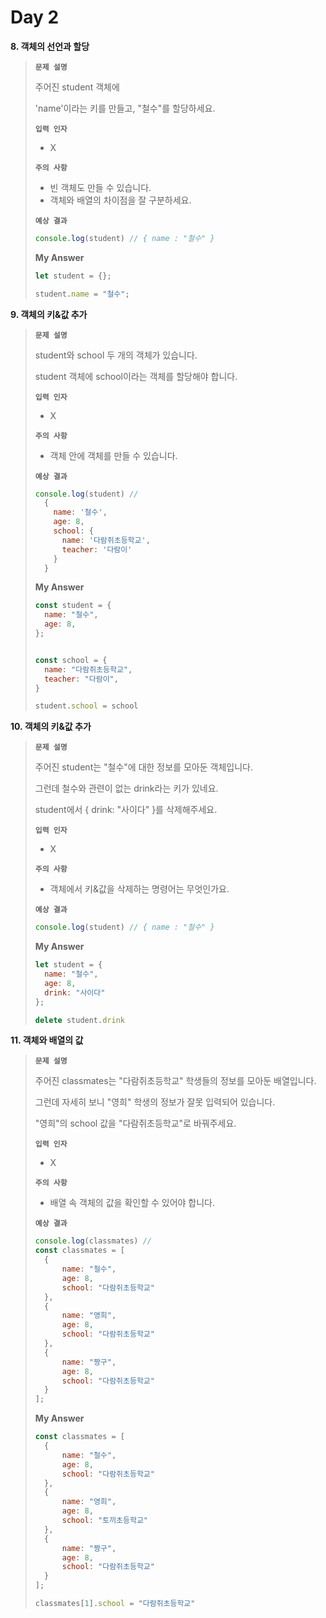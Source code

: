 # Day 2

**8. 객체의 선언과 할당**

> **`문제 설명`**
>
> 주어진 student 객체에
>
> 'name'이라는 키를 만들고, "철수"를 할당하세요.
>
> **`입력 인자`**
>
> - X
>
> **`주의 사항`**
>
> - 빈 객체도 만들 수 있습니다.
> - 객체와 배열의 차이점을 잘 구분하세요.
>
> **`예상 결과`**
>
> ```jsx
> console.log(student) // { name : "철수" }
> ```
>
> **My Answer**
>
> ```js
> let student = {};
> 
> student.name = "철수";
> ```

**9. 객체의 키&값 추가**

> **`문제 설명`**
>
> student와 school 두 개의 객체가 있습니다.
>
> student 객체에 school이라는 객체를 할당해야 합니다.
>
> **`입력 인자`**
>
> - X
>
> **`주의 사항`**
>
> - 객체 안에 객체를 만들 수 있습니다.
>
> **`예상 결과`**
>
> ```jsx
> console.log(student) // 
> 	{
>     name: '철수',
>     age: 8,
>     school: {
>       name: '다람쥐초등학교',
>       teacher: '다람이'
>     }
>   }
> ```
>
> **My Answer**
>
> ```js
> const student = {
> 	name: "철수",
> 	age: 8,
> };
> 
> 
> const school = {
> 	name: "다람쥐초등학교",
> 	teacher: "다람이",
> }
> 
> student.school = school
> ```



**10. 객체의 키&값 추가**

> **`문제 설명`**
>
> 주어진  student는 "철수"에 대한 정보를 모아둔 객체입니다.
>
> 그런데 철수와 관련이 없는 drink라는 키가 있네요.
>
> student에서 { drink: "사이다" }를 삭제해주세요.
>
> **`입력 인자`**
>
> - X
>
> **`주의 사항`**
>
> - 객체에서 키&값을 삭제하는 명령어는 무엇인가요.
>
> **`예상 결과`**
>
> ```js
> console.log(student) // { name : "철수" }
> ```
>
> **My Answer**
>
> ```js
> let student = {
> 	name: "철수",
> 	age: 8,
> 	drink: "사이다"
> };
> 
> delete student.drink
> ```

**11. 객체와 배열의 값**

> **`문제 설명`**
>
> 주어진 classmates는 "다람쥐초등학교" 학생들의 정보를 모아둔 배열입니다.
>
> 그런데 자세히 보니 "영희" 학생의 정보가 잘못 입력되어 있습니다.
>
> "영희"의 school 값을 "다람쥐초등학교"로 바꿔주세요.
>
> **`입력 인자`**
>
> - X
>
> **`주의 사항`**
>
> - 배열 속 객체의 값을 확인할 수 있어야 합니다.
>
> **`예상 결과`**
>
> ```jsx
> console.log(classmates) // 
> const classmates = [
> 	{
> 		name: "철수",
> 		age: 8,
> 		school: "다람쥐초등학교"
> 	},
> 	{
> 		name: "영희",
> 		age: 8,
> 		school: "다람쥐초등학교"
> 	},
> 	{
> 		name: "짱구",
> 		age: 8,
> 		school: "다람쥐초등학교"
> 	}
> ];
> ```
>
> **My Answer**
>
> ```js
> const classmates = [
> 	{
> 		name: "철수",
> 		age: 8,
> 		school: "다람쥐초등학교"
> 	},
> 	{
> 		name: "영희",
> 		age: 8,
> 		school: "토끼초등학교"
> 	},
> 	{
> 		name: "짱구",
> 		age: 8,
> 		school: "다람쥐초등학교"
> 	}
> ];
> 
> classmates[1].school = "다람쥐초등학교"
> ```

